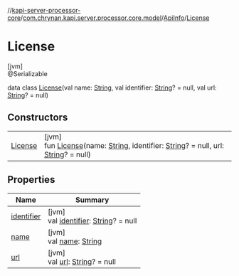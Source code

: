 //[kapi-server-processor-core](../../../../index.md)/[com.chrynan.kapi.server.processor.core.model](../../index.md)/[ApiInfo](../index.md)/[License](index.md)

# License

[jvm]\
@Serializable

data class [License](index.md)(val name: [String](https://kotlinlang.org/api/latest/jvm/stdlib/kotlin/-string/index.html), val identifier: [String](https://kotlinlang.org/api/latest/jvm/stdlib/kotlin/-string/index.html)? = null, val url: [String](https://kotlinlang.org/api/latest/jvm/stdlib/kotlin/-string/index.html)? = null)

## Constructors

| | |
|---|---|
| [License](-license.md) | [jvm]<br>fun [License](-license.md)(name: [String](https://kotlinlang.org/api/latest/jvm/stdlib/kotlin/-string/index.html), identifier: [String](https://kotlinlang.org/api/latest/jvm/stdlib/kotlin/-string/index.html)? = null, url: [String](https://kotlinlang.org/api/latest/jvm/stdlib/kotlin/-string/index.html)? = null) |

## Properties

| Name | Summary |
|---|---|
| [identifier](identifier.md) | [jvm]<br>val [identifier](identifier.md): [String](https://kotlinlang.org/api/latest/jvm/stdlib/kotlin/-string/index.html)? = null |
| [name](name.md) | [jvm]<br>val [name](name.md): [String](https://kotlinlang.org/api/latest/jvm/stdlib/kotlin/-string/index.html) |
| [url](url.md) | [jvm]<br>val [url](url.md): [String](https://kotlinlang.org/api/latest/jvm/stdlib/kotlin/-string/index.html)? = null |
